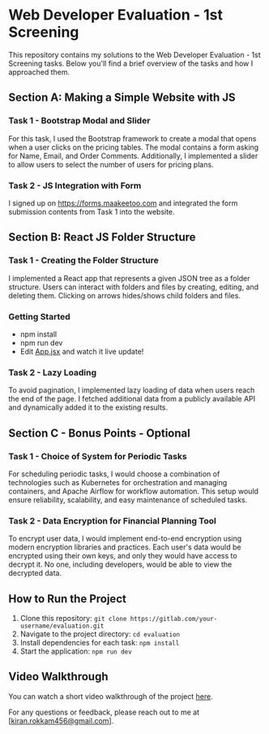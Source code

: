 # Web Developer Evaluation - 1st Screening

This repository contains my solutions to the Web Developer Evaluation - 1st Screening tasks. Below you'll find a brief overview of the tasks and how I approached them.

## Section A: Making a Simple Website with JS

### Task 1 - Bootstrap Modal and Slider

For this task, I used the Bootstrap framework to create a modal that opens when a user clicks on the pricing tables. The modal contains a form asking for Name, Email, and Order Comments. Additionally, I implemented a slider to allow users to select the number of users for pricing plans.

### Task 2 - JS Integration with Form

I signed up on https://forms.maakeetoo.com and integrated the form submission contents from Task 1 into the website.

## Section B: React JS Folder Structure

### Task 1 - Creating the Folder Structure

I implemented a React app that represents a given JSON tree as a folder structure. Users can interact with folders and files by creating, editing, and deleting them. Clicking on arrows hides/shows child folders and files.

### Getting Started
-   npm install
-   npm run dev
-   Edit [App.jsx](#src/App.jsx) and watch it live update!

### Task 2 - Lazy Loading

To avoid pagination, I implemented lazy loading of data when users reach the end of the page. I fetched additional data from a publicly available API and dynamically added it to the existing results.

## Section C - Bonus Points - Optional

### Task 1 - Choice of System for Periodic Tasks

For scheduling periodic tasks, I would choose a combination of technologies such as Kubernetes for orchestration and managing containers, and Apache Airflow for workflow automation. This setup would ensure reliability, scalability, and easy maintenance of scheduled tasks.

### Task 2 - Data Encryption for Financial Planning Tool

To encrypt user data, I would implement end-to-end encryption using modern encryption libraries and practices. Each user's data would be encrypted using their own keys, and only they would have access to decrypt it. No one, including developers, would be able to view the decrypted data.

## How to Run the Project

1. Clone this repository: `git clone https://gitlab.com/your-username/evaluation.git`
2. Navigate to the project directory: `cd evaluation`
3. Install dependencies for each task: `npm install`
4. Start the application: `npm run dev`

## Video Walkthrough

You can watch a short video walkthrough of the project [here](insert-link-to-video).


For any questions or feedback, please reach out to me at [kiran.rokkam456@gmail.com].